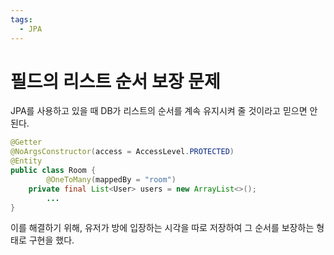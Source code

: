 ```yaml
---
tags:
  - JPA
---
```

# 필드의 리스트 순서 보장 문제

JPA를 사용하고 있을 때 DB가 리스트의 순서를 계속 유지시켜 줄 것이라고 믿으면 안된다.

```java
@Getter
@NoArgsConstructor(access = AccessLevel.PROTECTED)
@Entity
public class Room {
		@OneToMany(mappedBy = "room")
    private final List<User> users = new ArrayList<>();
		...
}
```

이를 해결하기 위해, 유저가 방에 입장하는 시각을 따로 저장하여 그 순서를 보장하는 형태로 구현을 했다.